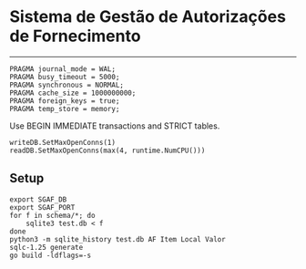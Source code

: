 # Sistema de Gestão de Autorizações de Fornecimento
---
```
PRAGMA journal_mode = WAL;
PRAGMA busy_timeout = 5000;
PRAGMA synchronous = NORMAL;
PRAGMA cache_size = 1000000000;
PRAGMA foreign_keys = true;
PRAGMA temp_store = memory;
```
Use BEGIN IMMEDIATE transactions and STRICT tables.
```
writeDB.SetMaxOpenConns(1)
readDB.SetMaxOpenConns(max(4, runtime.NumCPU()))
```
## Setup
```
export SGAF_DB
export SGAF_PORT
for f in schema/*; do
	sqlite3 test.db < f
done
python3 -m sqlite_history test.db AF Item Local Valor
sqlc-1.25 generate
go build -ldflags=-s
```
